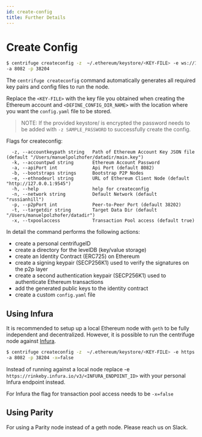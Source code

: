 ```yaml
---
id: create-config
title: Further Details
---
```


# Create Config


  ```bash
  $ centrifuge createconfig -z  ~/.ethereum/keystore/<KEY-FILE> -e ws://127.0.0.1:8546 -t <DEFINE_CONFIG_DIR_NAME> \
  -a 8082 -p 38204
  ```
  
The `centrifuge createconfig` command automatically generates all required key pairs and config files
to run the node.

Replace the `<KEY-FILE>` with the key file you obtained when creating the Ethereum account and `<DEFINE_CONFIG_DIR_NAME>` with the location where you want the `config.yaml`  file to be stored.

> NOTE: If the provided keystore/<KEY-FILE> is encrypted the password needs to be added with `-z SAMPLE_PASSWORD` to successfully create the config.


Flags for createconfig:

```
  -z, --accountkeypath string   Path of Ethereum Account Key JSON file (default "/Users/manuelpolzhofer/datadir/main.key")
  -k, --accountpwd string       Ethereum Account Password
  -a, --apiPort int             Api Port (default 8082)
  -b, --bootstraps strings      Bootstrap P2P Nodes
  -e, --ethnodeurl string       URL of Ethereum Client Node (default "http://127.0.0.1:9545")
  -h, --help                    help for createconfig
  -n, --network string          Default Network (default "russianhill")
  -p, --p2pPort int             Peer-to-Peer Port (default 38202)
  -t, --targetdir string        Target Data Dir (default "/Users/manuelpolzhofer/datadir")
  -x, --txpoolaccess            Transaction Pool access (default true)
 ```
  


In detail the command performs the following actions:
- create a personal centrifugeID
- create a directory for the levelDB (key/value storage)
- create an Identity Contract (ERC725) on Ethereum
- create a signing keypair (SECP256K1) used to verify the signatures on the p2p layer
- create a second authentication keypair (SECP256K1) used to authenticate Ethereum transactions
- add the generated public keys to the identity contract
- create a custom `config.yaml` file

  
## Using Infura 
It is recommended to setup up a local Ethereum node with `geth` to be fully independent and decentralized.
However, it is possible to run the centrifuge node against [Infura](https://infura.io/).

  ```bash
  $ centrifuge createconfig -z  ~/.ethereum/keystore/<KEY-FILE> -e https://rinkeby.infura.io/v3/<INFURA_ENDPOINT_ID> -t <DEFINE_CONFIG_DIR_NAME> \
  -a 8082 -p 38204 -x=false
  ```

Instead of running against a local node replace -e `https://rinkeby.infura.io/v3/<INFURA_ENDPOINT_ID>` with your 
personal Infura endpoint instead.

For Infura the flag for transaction pool access needs to be `-x=false`

## Using Parity
For using a Parity node instead of a geth node. Please reach us on Slack. 